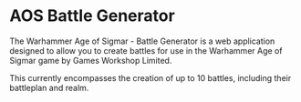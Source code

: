 # AOS Battle Generator

The Warhammer Age of Sigmar - Battle Generator is a web application designed to allow you to create battles for use in the Warhammer Age of Sigmar game by Games Workshop Limited.

This currently encompasses the creation of up to 10 battles, including their battleplan and realm. 



